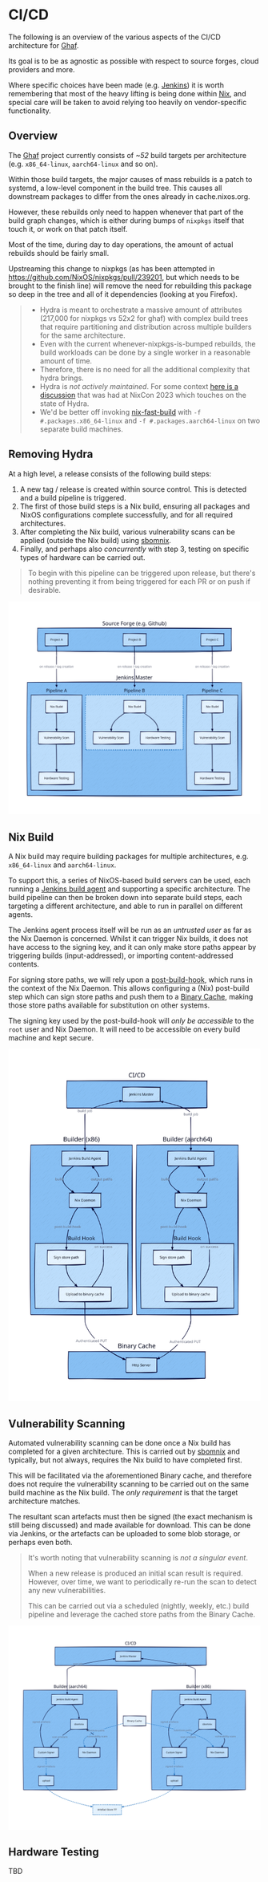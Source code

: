 # CI/CD 

The following is an overview of the various aspects of the CI/CD architecture for [Ghaf](https://github.com/tiiuae/ghaf).

Its goal is to be as agnostic as possible with respect to source forges, cloud providers and more. 

Where specific choices have been made (e.g. [Jenkins](https://www.jenkins.io/)) it is worth remembering that most of the
heavy lifting is being done within [Nix](https://nixos.org), and special care will be taken to avoid relying too heavily
on vendor-specific functionality. 

## Overview

The [Ghaf](https://github.com/tiiuae/ghaf) project currently consists of _~52_ build targets per architecture
(e.g. `x86_64-linux`, `aarch64-linux` and so on).

Within those build targets, the major causes of mass rebuilds is a patch to systemd, a low-level component in the build 
tree. This causes all downstream packages to differ from the ones already in cache.nixos.org.

However, these rebuilds only need to happen whenever that part of the build graph changes, which is either during bumps 
of `nixpkgs` itself that touch it, or work on that patch itself.

Most of the time, during day to day operations, the amount of actual rebuilds should be fairly small.

Upstreaming this change to nixpkgs (as has been attempted in https://github.com/NixOS/nixpkgs/pull/239201, but which 
needs to be brought to the finish line) will remove the need for rebuilding this package so deep in the tree and all of 
it dependencies (looking at you Firefox).

> - Hydra is meant to orchestrate a massive amount of attributes (217,000 for nixpkgs vs 52x2 for ghaf) with complex build 
trees that require partitioning and distribution across multiple builders for the same architecture.
> - Even with the current whenever-nixpkgs-is-bumped rebuilds, the build workloads can be done by a single worker in a reasonable amount of time.
> - Therefore, there is no need for all the additional complexity that hydra brings.
> - Hydra is _not actively maintained_. For some context [here is a discussion](https://discourse.nixos.org/t/nixcon-governance-workshop/32705/11) 
that was had at NixCon 2023 which touches on the state of Hydra.
> - We'd be better off invoking [nix-fast-build](https://github.com/Mic92/nix-fast-build) with `-f #.packages.x86_64-linux` 
and `-f #.packages.aarch64-linux` on two separate build machines. 

## Removing Hydra

At a high level, a release consists of the following build steps:

1. A new tag / release is created within source control. This is detected and a build pipeline is triggered.
2. The first of those build steps is a Nix build, ensuring all packages and NixOS configurations complete successfully, 
and for all required architectures.
3. After completing the Nix build, various vulnerability scans can be applied (outside the Nix build) using [sbomnix](https://github.com/tiiuae/sbomnix).
4. Finally, and perhaps also _concurrently_ with step 3, testing on specific types of hardware can be carried out.

> To begin with this pipeline can be triggered upon release, but there's nothing preventing it from being 
> triggered for each PR or on push if desirable. 

![](./assets/stages.svg)

## Nix Build

A Nix build may require building packages for multiple architectures, e.g. `x86_64-linux` and `aarch64-linux`. 

To support this, a series of NixOS-based build servers can be used, each running a 
[Jenkins build agent](https://www.jenkins.io/doc/book/using/using-agents/) and supporting a specific architecture. The 
build pipeline can then be broken down into separate build steps, each targeting a different architecture, and able to 
run in parallel on different agents.   

The Jenkins agent process itself will be run as an _untrusted user_ as far as the Nix Daemon is concerned. Whilst it can 
trigger Nix builds, it does not have access to the signing key, and it can only make store paths appear by triggering 
builds (input-addressed), or importing content-addressed contents.

For signing store paths, we will rely upon a [post-build-hook](https://nixos.org/manual/nix/stable/advanced-topics/post-build-hook), which runs in the context of the Nix Daemon. This 
allows configuring a (Nix) post-build step which can sign store paths and push them to a 
[Binary Cache](https://nixos.wiki/wiki/Binary_Cache), making those store paths available for substitution on other 
systems. 

The signing key used by the post-build-hook will _only be accessible_ to the `root` user and Nix Daemon. It will need to
be accessible on every build machine and kept secure. 

![](./assets/build.svg)

## Vulnerability Scanning

Automated vulnerability scanning can be done once a Nix build has completed for a given architecture. This is carried 
out by [sbomnix](https://github.com/tiiuae/sbomnix) and typically, but not always, requires the Nix build to have completed first. 

This will be facilitated via the aforementioned Binary cache, and therefore does not require the vulnerability scanning 
to be carried out on the same build machine as the Nix build. The _only requirement_ is that the target architecture matches. 

The resultant scan artefacts must then be signed (the exact mechanism is still being discussed) and made available for 
download. This can be done via Jenkins, or the artefacts can be uploaded to some blob storage, or perhaps even both. 

> It's worth noting that vulnerability scanning is *not a singular event*. 
> 
> When a new release is produced an initial scan result is required. However, over time, we want to periodically re-run 
> the scan to detect any new vulnerabilities. 
> 
> This can be carried out via a scheduled (nightly, weekly, etc.) build pipeline and leverage the cached store paths
> from the Binary Cache. 

![](./assets/scan.svg)

## Hardware Testing

TBD